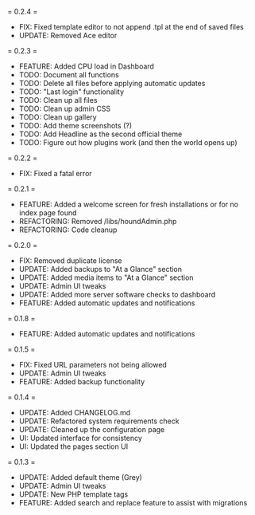 = 0.2.4 =

* FIX: Fixed template editor to not append .tpl at the end of saved files
* UPDATE: Removed Ace editor

= 0.2.3 =

* FEATURE: Added CPU load in Dashboard
* TODO: Document all functions
* TODO: Delete all files before applying automatic updates
* TODO: "Last login" functionality
* TODO: Clean up all files
* TODO: Clean up admin CSS
* TODO: Clean up gallery
* TODO: Add theme screenshots (?)
* TODO: Add Headline as the second official theme
* TODO: Figure out how plugins work (and then the world opens up)

= 0.2.2 =

* FIX: Fixed a fatal error

= 0.2.1 =

* FEATURE: Added a welcome screen for fresh installations or for no index page found
* REFACTORING: Removed /libs/houndAdmin.php
* REFACTORING: Code cleanup

= 0.2.0 =

* FIX: Removed duplicate license
* UPDATE: Added backups to "At a Glance" section
* UPDATE: Added media items to "At a Glance" section
* UPDATE: Admin UI tweaks
* UPDATE: Added more server software checks to dashboard
* FEATURE: Added automatic updates and notifications

= 0.1.8 =

* FEATURE: Added automatic updates and notifications

= 0.1.5 =

* FIX: Fixed URL parameters not being allowed
* UPDATE: Admin UI tweaks
* FEATURE: Added backup functionality

= 0.1.4 =

* UPDATE: Added CHANGELOG.md
* UPDATE: Refactored system requirements check
* UPDATE: Cleaned up the configuration page
* UI: Updated interface for consistency
* UI: Updated the pages section UI

= 0.1.3 =

* UPDATE: Added default theme (Grey)
* UPDATE: Admin UI tweaks
* UPDATE: New PHP template tags
* FEATURE: Added search and replace feature to assist with migrations
